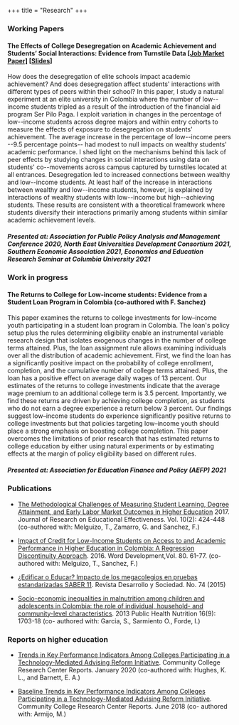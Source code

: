 +++
title = "Research"
+++


### Working Papers
#### The Effects of College Desegregation on Academic Achievement and Students’ Social Interactions: Evidence from Turnstile Data [[Job Market Paper]](/static/VelascoRodriguez_JMP_October_2021_Columbia.pdf) [[Slides]](/static/JMP_Talk_Velasco.pdf)
How does the desegregation of elite schools impact academic achievement? And does desegregation affect students' interactions with different types of peers within their school? In this paper, I study a natural experiment at an elite university in Colombia where the number of low--income students tripled as a result of the introduction of the financial aid program Ser Pilo Paga. I exploit variation in changes in the percentage of low--income students across degree majors and within entry cohorts to measure the effects of exposure to desegregation on students' achievement. The average increase in the percentage of low--income peers --9.5 percentage points-- had modest to null impacts on wealthy students' academic performance. I shed light on the mechanisms behind this lack of peer effects by studying changes in social interactions using data on students' co--movements across campus captured by turnstiles located at all entrances. Desegregation led to increased connections between wealthy and low--income students. At least half of the increase in interactions between wealthy and low--income students, however, is explained by interactions of wealthy students with low--income but high--achieving students. These results are consistent with a theoretical framework where students diversify their interactions primarily among students within similar academic achievement levels.

##### Presented at: Association for Public Policy Analysis and Management Conference 2020, North East Universities Development Consortium 2021, Southern Economic Association 2021, Economics and Education Research Seminar at Columbia University 2021


### Work in progress

#### The Returns to College for Low-income students: Evidence from a Student Loan Program in Colombia (co-authored with F. Sanchez)
This paper examines the returns to college investments for low–income youth participating in a student loan program in Colombia. The loan's policy setup plus the rules determining eligibility enable an instrumental variable research design that isolates exogenous changes in the number of college terms attained. Plus, the loan assignment rule allows examining individuals over all the distribution of academic achievement. First, we find the loan has a significantly positive impact on the probability of college enrollment, completion, and the cumulative number of college terms attained. Plus, the loan has a positive effect on average daily wages of 13 percent. Our estimates of the returns to college investments indicate that the average wage premium to an additional college term is 3.5 percent. Importantly, we find these returns are driven by achieving college completion, as students who do not earn a degree experience a return below 3 percent. Our findings suggest low–income students do experience significantly positive returns to college investments but that policies targeting low–income youth should place a strong emphasis on boosting college completion. This paper overcomes the limitations of prior research that has estimated returns to college education by either using natural experiments or by estimating effects at the margin of policy eligibility based on different rules.

##### Presented at: Association for Education Finance and Policy (AEFP) 2021

### Publications

* [The Methodological Challenges of Measuring Student Learning, Degree Attainment, and Early Labor Market Outcomes in Higher Education](https://doi.org/10.1080/19345747.2016.1238985) 2017. Journal of Research on Educational Effectiveness. Vol. 10(2): 424-448 (co-authored with: Melguizo, T., Zamarro, G. and Sanchez, F.)

* [Impact of Credit for Low-Income Students on Access to and Academic Performance in Higher Education in Colombia: A Regression Discontinuity Approach](https://doi.org/10.1016/j.worlddev.2015.11.018). 2016. Word Development,Vol. 80. 61-77. (co- authored with: Melguizo, T., Sanchez, F.)

* [¿Edificar o Educar? Impacto de los megacolegios en pruebas estandarizadas SABER 11](https://revistas.uniandes.edu.co/doi/pdf/10.13043/dys.74.4). Revista Desarrollo y Sociedad. No. 74 (2015)

* [Socio-economic inequalities in malnutrition among children and adolescents in Colombia: the role of individual, household- and community-level characteristics](https://www.cambridge.org/core/journals/public-health-nutrition/article/socioeconomic-inequalities-in-malnutrition-among-children-and-adolescents-in-colombia-the-role-of-individual-household-and-communitylevel-characteristics/C51E7686D1114530155B92A0C2C86738). 2013 Public Health Nutrition 16(9): 1703-18 (co- authored with: Garcia, S., Sarmiento O., Forde, I.)

### Reports on higher education

* [Trends in Key Performance Indicators Among Colleges Participating in a Technology-Mediated Advising Reform Initiative](https://ccrc.tc.columbia.edu/publications/kpis-technology-mediated-advising-reform.html). Community College Research Center Reports. January 2020 (co-authored with: Hughes, K. L., and Barnett, E. A.)

* [Baseline Trends in Key Performance Indicators Among Colleges Participating in a Technology-Mediated Advising Reform Initiative](https://ccrc.tc.columbia.edu/publications/baseline-kpis-technology-mediated-advising-reform.html). Community College Research Center Reports. June 2018 (co- authored with: Armijo, M.)
